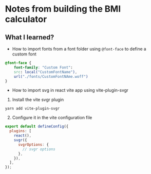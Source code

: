 # Notes from building the BMI calculator

## What I learned?

- How to import fonts from a font folder using `@font-face` to define a custom font

```css
@font-face {
    font-family: "Custom Font":
    src: local("CustomFontName"),
    url("./fonts/CustomFontNAme.woff")
}
```

- How to import svg in react vite app using vite-plugin-svgr

1. Install the vite svgr plugin

```
yarn add vite-plugin-svgr
```

2. Configure it in the vite configuration file

```javascript
export default defineConfig({
  plugins: [
    react(),
    svgr({
      svgrOptions: {
        // svgr options
      },
    }),
  ],
});
```
